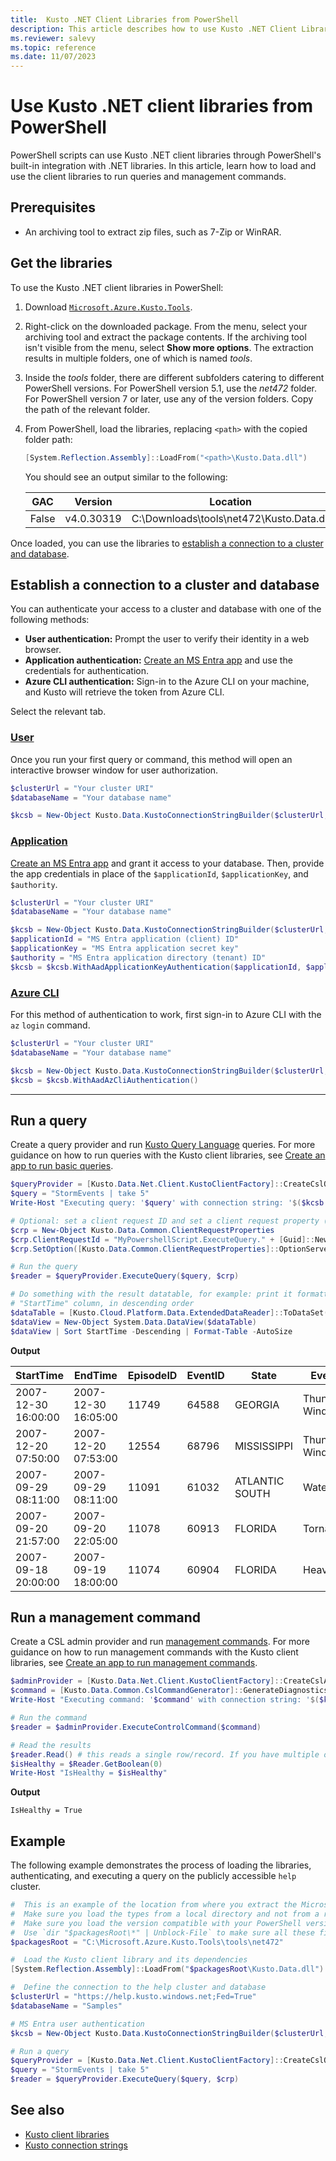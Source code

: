 ```yaml
---
title:  Kusto .NET Client Libraries from PowerShell
description: This article describes how to use Kusto .NET Client Libraries from PowerShell in Azure Data Explorer.
ms.reviewer: salevy
ms.topic: reference
ms.date: 11/07/2023
---
```

# Use Kusto .NET client libraries from PowerShell

PowerShell scripts can use Kusto .NET client libraries through PowerShell's built-in integration with .NET libraries. In this article, learn how to load and use the client libraries to run queries and management commands.

## Prerequisites

* An archiving tool to extract zip files, such as 7-Zip or WinRAR.

## Get the libraries

To use the Kusto .NET client libraries in PowerShell:

1. Download [`Microsoft.Azure.Kusto.Tools`](https://www.nuget.org/packages/Microsoft.Azure.Kusto.Tools/).
1. Right-click on the downloaded package. From the menu, select your archiving tool and extract the package contents. If the archiving tool isn't visible from the menu, select **Show more options**. The extraction results in multiple folders, one of which is named *tools*.
1. Inside the *tools* folder, there are different subfolders catering to different PowerShell versions. For PowerShell version 5.1, use the *net472* folder. For PowerShell version 7 or later, use any of the version folders. Copy the path of the relevant folder.
1. From PowerShell, load the libraries, replacing `<path>` with the copied folder path:

    ```powershell
    [System.Reflection.Assembly]::LoadFrom("<path>\Kusto.Data.dll")
    ```

    You should see an output similar to the following:

    | GAC | Version | Location |
    |--|--|--|
    | False | v4.0.30319 | C:\Downloads\tools\net472\Kusto.Data.dll |

Once loaded, you can use the libraries to [establish a connection to a cluster and database](#establish-a-connection-to-a-cluster-and-database).

## Establish a connection to a cluster and database

You can authenticate your access to a cluster and database with one of the following methods:

* **User authentication:** Prompt the user to verify their identity in a web browser.
* **Application authentication:** [Create an MS Entra app](../../../provision-entra-id-app.md) and use the credentials for authentication.
* **Azure CLI authentication:** Sign-in to the Azure CLI on your machine, and Kusto will retrieve the token from Azure CLI.

Select the relevant tab.

### [User](#tab/user)

Once you run your first query or command, this method will open an interactive browser window for user authorization.

```powershell
$clusterUrl = "Your cluster URI"
$databaseName = "Your database name"

$kcsb = New-Object Kusto.Data.KustoConnectionStringBuilder($clusterUrl, $databaseName)
```

### [Application](#tab/app)

[Create an MS Entra app](../../../provision-entra-id-app.md) and grant it access to your database. Then, provide the app credentials in place of the `$applicationId`, `$applicationKey`, and `$authority`.

```powershell
$clusterUrl = "Your cluster URI"
$databaseName = "Your database name"

$kcsb = New-Object Kusto.Data.KustoConnectionStringBuilder($clusterUrl, $databaseName)
$applicationId = "MS Entra application (client) ID"
$applicationKey = "MS Entra application secret key"
$authority = "MS Entra application directory (tenant) ID"
$kcsb = $kcsb.WithAadApplicationKeyAuthentication($applicationId, $applicationKey, $authority)
```

### [Azure CLI](#tab/azure-cli)

For this method of authentication to work, first sign-in to Azure CLI with the `az` `login` command.

```powershell
$clusterUrl = "Your cluster URI"
$databaseName = "Your database name"

$kcsb = New-Object Kusto.Data.KustoConnectionStringBuilder($clusterUrl, $databaseName)
$kcsb = $kcsb.WithAadAzCliAuthentication()
```

---

## Run a query

Create a query provider and run [Kusto Query Language](../../query/index.md) queries. For more guidance on how to run queries with the Kusto client libraries, see [Create an app to run basic queries](../get-started/app-basic-query.md).

```powershell
$queryProvider = [Kusto.Data.Net.Client.KustoClientFactory]::CreateCslQueryProvider($kcsb)
$query = "StormEvents | take 5"
Write-Host "Executing query: '$query' with connection string: '$($kcsb.ToString())'"

# Optional: set a client request ID and set a client request property (e.g. Server Timeout)
$crp = New-Object Kusto.Data.Common.ClientRequestProperties
$crp.ClientRequestId = "MyPowershellScript.ExecuteQuery." + [Guid]::NewGuid().ToString()
$crp.SetOption([Kusto.Data.Common.ClientRequestProperties]::OptionServerTimeout, [TimeSpan]::FromSeconds(30))

# Run the query
$reader = $queryProvider.ExecuteQuery($query, $crp)

# Do something with the result datatable, for example: print it formatted as a table, sorted by the
# "StartTime" column, in descending order
$dataTable = [Kusto.Cloud.Platform.Data.ExtendedDataReader]::ToDataSet($reader).Tables[0]
$dataView = New-Object System.Data.DataView($dataTable)
$dataView | Sort StartTime -Descending | Format-Table -AutoSize
```

**Output**

|StartTime           |EndTime             |EpisodeID |EventID |State          |EventType         |InjuriesDirect |InjuriesIndirect |DeathsDirect |DeathsIndirect
|---------           |-------             |--------- |------- |-----          |---------         |-------------- |---------------- |------------ |--------------
|2007-12-30 16:00:00 |2007-12-30 16:05:00 |    11749 |  64588 |GEORGIA        |Thunderstorm Wind |             0 |               0 |           0 |             0
|2007-12-20 07:50:00 |2007-12-20 07:53:00 |    12554 |  68796 |MISSISSIPPI    |Thunderstorm Wind |             0 |               0 |           0 |             0
|2007-09-29 08:11:00 |2007-09-29 08:11:00 |    11091 |  61032 |ATLANTIC SOUTH |Water spout       |             0 |               0 |           0 |             0
|2007-09-20 21:57:00 |2007-09-20 22:05:00 |    11078 |  60913 |FLORIDA        |Tornado           |             0 |               0 |           0 |             0
|2007-09-18 20:00:00 |2007-09-19 18:00:00 |    11074 |  60904 |FLORIDA        |Heavy Rain        |             0 |               0 |           0 |             0

## Run a management command

Create a CSL admin provider and run [management commands](../../management/index.md). For more guidance on how to run management commands with the Kusto client libraries, see [Create an app to run management commands](../get-started/app-management-commands.md).

```powershell
$adminProvider = [Kusto.Data.Net.Client.KustoClientFactory]::CreateCslAdminProvider($kcsb)
$command = [Kusto.Data.Common.CslCommandGenerator]::GenerateDiagnosticsShowCommand()
Write-Host "Executing command: '$command' with connection string: '$($kcsb.ToString())'"

# Run the command
$reader = $adminProvider.ExecuteControlCommand($command)

# Read the results
$reader.Read() # this reads a single row/record. If you have multiple ones returned, you can read in a loop
$isHealthy = $Reader.GetBoolean(0)
Write-Host "IsHealthy = $isHealthy"
```

**Output**

```
IsHealthy = True
```

## Example

The following example demonstrates the process of loading the libraries, authenticating, and executing a query on the publicly accessible `help` cluster.

```powershell
#  This is an example of the location from where you extract the Microsoft.Azure.Kusto.Tools package
#  Make sure you load the types from a local directory and not from a remote share
#  Make sure you load the version compatible with your PowerShell version (see explanations above)
#  Use `dir "$packagesRoot\*" | Unblock-File` to make sure all these files can be loaded and executed
$packagesRoot = "C:\Microsoft.Azure.Kusto.Tools\tools\net472"

#  Load the Kusto client library and its dependencies
[System.Reflection.Assembly]::LoadFrom("$packagesRoot\Kusto.Data.dll")

#  Define the connection to the help cluster and database
$clusterUrl = "https://help.kusto.windows.net;Fed=True"
$databaseName = "Samples"

# MS Entra user authentication
$kcsb = New-Object Kusto.Data.KustoConnectionStringBuilder($clusterUrl, $databaseName)

# Run a query
$queryProvider = [Kusto.Data.Net.Client.KustoClientFactory]::CreateCslQueryProvider($kcsb)
$query = "StormEvents | take 5"
$reader = $queryProvider.ExecuteQuery($query, $crp)
```

## See also

* [Kusto client libraries](../client-libraries.md)
* [Kusto connection strings](../connection-strings/kusto.md)
